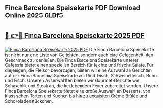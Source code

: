 ## Finca Barcelona Speisekarte PDF Download Online 2025 6LBf5

# <h2><a href="http://gc7bln.nevu.top/?p=Finca+Barcelona+Speisekarte">🔗 👉🔴 Finca Barcelona Speisekarte 2025 PDF</a></h2>

[![Finca Barcelona Speisekarte 2025 PDF](https://i.imgur.com/dBaPXMq.png)](http://gc7bln.nevu.top/?p=Finca+Barcelona+Speisekarte)
Die Finca Barcelona Speisekarte ist nicht nur eine Liste von Gerichten, sondern auch eine Gelegenheit, den Geschmack zu genießen. Die Finca Barcelona Speisekarte unserer Cafeteria bietet einen speziellen Bereich für leichte und frische Salate. Für diejenigen, die Fleisch bevorzugen, bieten wir eine Auswahl an Gerichten auf der Finca Barcelona Speisekarte an: Rindfleisch, Schweinefleisch, Huhn und Fisch. Unseren Auserwählten bieten wir Gourmet-Gerichte wie Schaschlik und Steak an, die bei lebendem Feuer zubereitet werden. Unsere Finca Barcelona Speisekarte bietet eine große Auswahl an Desserts, von klassischen Torten und Kuchen bis hin zu exquisiten Crème Brûlée und Schokoladenstückchen.
